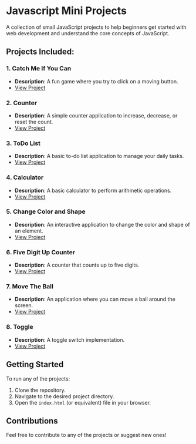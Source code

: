 # Javascript Mini Projects

A collection of small JavaScript projects to help beginners get started with web development and understand the core concepts of JavaScript.

## Projects Included:

### 1. Catch Me If You Can
- **Description**: A fun game where you try to click on a moving button.
- [View Project](https://github.com/AdityaOjhalang/Javascript-Mini-Projects/tree/main/Catch%20me%20if%20you%20can)

### 2. Counter
- **Description**: A simple counter application to increase, decrease, or reset the count.
- [View Project](https://github.com/AdityaOjhalang/Javascript-Mini-Projects/tree/main/Counter)

### 3. ToDo List
- **Description**: A basic to-do list application to manage your daily tasks.
- [View Project](https://github.com/AdityaOjhalang/Javascript-Mini-Projects/tree/main/ToDoList)

### 4. Calculator
- **Description**: A basic calculator to perform arithmetic operations.
- [View Project](https://github.com/AdityaOjhalang/Javascript-Mini-Projects/tree/main/calculator)

### 5. Change Color and Shape
- **Description**: An interactive application to change the color and shape of an element.
- [View Project](https://github.com/AdityaOjhalang/Javascript-Mini-Projects/tree/main/change%20color%20and%20shape)

### 6. Five Digit Up Counter
- **Description**: A counter that counts up to five digits.
- [View Project](https://github.com/AdityaOjhalang/Javascript-Mini-Projects/tree/main/five%20digit%20up%20counter)

### 7. Move The Ball
- **Description**: An application where you can move a ball around the screen.
- [View Project](https://github.com/AdityaOjhalang/Javascript-Mini-Projects/tree/main/moveTheBall)

### 8. Toggle
- **Description**: A toggle switch implementation.
- [View Project](https://github.com/AdityaOjhalang/Javascript-Mini-Projects/tree/main/toggle)

## Getting Started

To run any of the projects:
1. Clone the repository.
2. Navigate to the desired project directory.
3. Open the `index.html` (or equivalent) file in your browser.

## Contributions

Feel free to contribute to any of the projects or suggest new ones!
